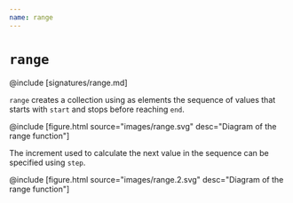 ```yaml
---
name: range
---
```


# `range`

@include [signatures/range.md]

`range` creates a collection using as elements the sequence of values that starts with `start` and stops before reaching `end`.

@include [figure.html source="images/range.svg" desc="Diagram of the range function"]

The increment used to calculate the next value in the sequence can be specified using `step`.

@include [figure.html source="images/range.2.svg" desc="Diagram of the range function"]
